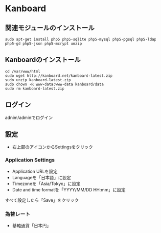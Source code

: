 # Kanboard

## 関連モジュールのインストール
```
sudo apt-get install php5 php5-sqlite php5-mysql php5-pgsql php5-ldap php5-gd php5-json php5-mcrypt unzip
```
## Kanboardのインストール
```
cd /var/www/html
sudo wget http://kanboard.net/kanboard-latest.zip
sudo unzip kanboard-latest.zip
sudo chown -R www-data:www-data kanboard/data
sudo rm kanboard-latest.zip
```
## ログイン
adnim/adminでログイン
## 設定
* 右上部のアイコンからSettingsをクリック

### Application Settings
* Application URLを設定
* Languageを「日本語」に設定
* Timezoneを「Asia/Tokyo」に設定
* Date and time formatを「YYYY/MM/DD HH:mm」に設定

すべて設定したら「Save」をクリック
### 為替レート
* 基軸通貨「日本円」
